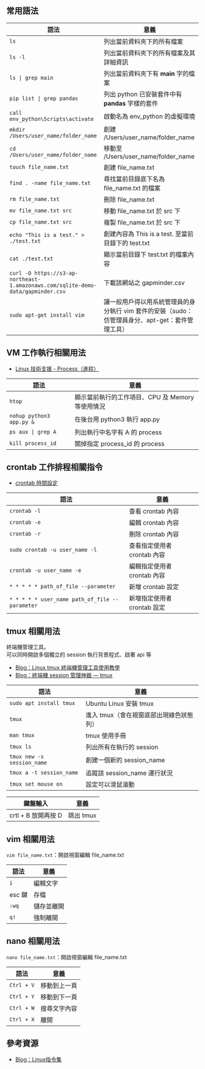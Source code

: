 ## 常用語法
語法|意義
----|----
`ls`|列出當前資料夾下的所有檔案
`ls -l`|列出當前資料夾下的所有檔案及其詳細資訊
`ls \| grep main`|列出當前資料夾下有 **main** 字的檔案
`pip list \| grep pandas`|列出 python 已安裝套件中有 **pandas** 字樣的套件
`call env_python\Scripts\activate`|啟動名為 env_python 的虛擬環境
`mkdir /Users/user_name/folder_name`|創建 /Users/user_name/folder_name
`cd /Users/user_name/folder_name`|移動至 /Users/user_name/folder_name
`touch file_name.txt`|創建 file_name.txt
`find . -name file_name.txt`|尋找當前目錄底下名為 file_name.txt 的檔案
`rm file_name.txt`|刪除 file_name.txt
`mv file_name.txt src`|移動 file_name.txt 於 src 下
`cp file_name.txt src`|複製 file_name.txt 於 src 下
`echo "This is a test." > ./test.txt`|創建內容為 This is a test. 至當前目錄下的 test.txt
`cat ./test.txt`|顯示當前目錄下 test.txt 的檔案內容
`curl -O https://s3-ap-northeast-1.amazonaws.com/sqlite-demo-data/gapminder.csv`|下載該網站之 gapminder.csv
`sudo apt-get install vim`| 讓一般用戶得以用系統管理員的身分執行 vim 套件的安裝（sudo：仿管理員身分、apt-get：套件管理工具）

## VM 工作執行相關用法
* [Linux 技術支援 - Process（進程）](https://www.hy-star.com.tw/tech/linux/process/process.html#jobs)
  
語法|意義
----|----
`htop`|顯示當前執行的工作項目、CPU 及 Memory 等使用情況
`nohup python3 app.py &`|在後台用 python3 執行 app.py
`ps aux \| grep A`|列出執行中名字有 A 的 process
`kill process_id`|關掉指定 process_id 的 process

## crontab 工作排程相關指令
* [crontab 時間設定](https://crontab.guru/)  
  
語法|意義
----|----
`crontab -l`|查看 crontab 內容
`crontab -e`|編輯 crontab 內容
`crontab -r`|刪除 crontab 內容
`sudo crontab -u user_name -l`|查看指定使用者 crontab 內容
`crontab -u user_name -e`|編輯指定使用者 crontab 內容
`* * * * * path_of_file --parameter`|新增 crontab 設定
`* * * * * user_name path_of_file --parameter`|新增指定使用者 crontab 設定


## tmux 相關用法
終端機管理工具。  
可以同時開啟多個獨立的 session 執行背景程式、啟著 api 等  
* [Blog：Linux tmux 終端機管理工具使用教學](https://blog.gtwang.org/linux/linux-tmux-terminal-multiplexer-tutorial/) 
* [Blog：終端機 session 管理神器 — tmux](https://larrylu.blog/tmux-33a24e595fbc) 
  
語法|意義
----|----
`sudo apt install tmux`|Ubuntu Linux 安裝 tmux
`tmux`|進入 tmux（會在視窗底部出現綠色狀態列）
`man tmux`|tmux 使用手冊
`tmux ls`|列出所有在執行的 session
`tmux new -s session_name`|創建一個新的 session_name 
`tmux a -t session_name`|追蹤該 session_name 運行狀況
`tmux set mouse on`|設定可以滑鼠滾動

鍵盤輸入|意義
----|----
crtl + B 放開再按 D | 跳出 tmux


## vim 相關用法
`vim file_name.txt`：開啟視窗編輯 file_name.txt
  
語法|意義
----|----
`i`|編輯文字
esc 鍵|存檔
`:wq`|儲存並離開
`q!`|強制離開

## nano 相關用法
`nano file_name.txt`：開啟視窗編輯 file_name.txt
  
語法|意義
----|----
`Ctrl + V`|移動到上一頁
`Ctrl + Y`|移動到下一頁
`Ctrl + W`|搜尋文字內容
`Ctrl + X`|離開

## 參考資源
* [Blog：Linux指令集](https://www.pcnet.idv.tw/pcnet/linux/linux_command.htm)
